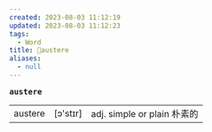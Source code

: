 ```yaml
---
created: 2023-08-03 11:12:19
updated: 2023-08-03 11:12:23
tags:
  - Word
title: 📖austere
aliases:
  - null
---
```


<pre><strong>austere</strong></pre>
|   |   |   |
|---|---|---|
|austere|[ɔ'stɪr]|adj. simple or plain 朴素的|